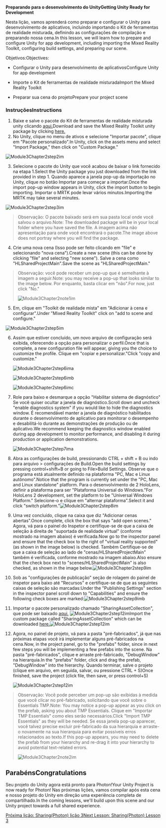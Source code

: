 <span data-ttu-id="c082a-101">**Preparando para o desenvolvimento do Unity**</span><span class="sxs-lookup"><span data-stu-id="c082a-101">**Getting Unity Ready for Development**</span></span> 

<span data-ttu-id="c082a-102">Nesta lição, vamos aprenderá como preparar e configurar o Unity para desenvolvimento de aplicativos, incluindo importando o Kit de ferramentas de realidade misturada, definindo as configurações de compilação e preparando nossa cena.</span><span class="sxs-lookup"><span data-stu-id="c082a-102">In this lesson, we will learn how to prepare and configure Unity for app development, including importing the Mixed Reality Toolkit, configuring build settings, and preparing our scene.</span></span>

<span data-ttu-id="c082a-103">Objetivos:</span><span class="sxs-lookup"><span data-stu-id="c082a-103">Objectives:</span></span>

- <span data-ttu-id="c082a-104">Configurar o Unity para desenvolvimento de aplicativos</span><span class="sxs-lookup"><span data-stu-id="c082a-104">Configure Unity for app development</span></span>

- <span data-ttu-id="c082a-105">Importe o Kit de ferramentas de realidade misturada</span><span class="sxs-lookup"><span data-stu-id="c082a-105">Import the Mixed Reality Toolkit</span></span>

- <span data-ttu-id="c082a-106">Preparar sua cena do projeto</span><span class="sxs-lookup"><span data-stu-id="c082a-106">Prepare your project scene</span></span>

### <a name="instructions"></a><span data-ttu-id="c082a-107">Instruções</span><span class="sxs-lookup"><span data-stu-id="c082a-107">Instructions</span></span>

1. <span data-ttu-id="c082a-108">Baixe e salve o pacote do Kit de ferramentas de realidade misturada unity clicando [aqui.](https://github.com/microsoft/MixedRealityToolkit-Unity/releases/download/v2.0.0-RC2.1/Microsoft.MixedReality.Toolkit.Unity.Foundation-v2.0.0-RC2.1.unitypackage)</span><span class="sxs-lookup"><span data-stu-id="c082a-108">Download and save the Mixed Reality Toolkit unity package by clicking [here.](https://github.com/microsoft/MixedRealityToolkit-Unity/releases/download/v2.0.0-RC2.1/Microsoft.MixedReality.Toolkit.Unity.Foundation-v2.0.0-RC2.1.unitypackage)</span></span>
2. <span data-ttu-id="c082a-109">No Unity, clique no menu de ativos e selecione "Importar pacote", clique em "Pacote personalizado".</span><span class="sxs-lookup"><span data-stu-id="c082a-109">In Unity, click on the assets menu and select "Import Package," then click on "Custom Package."</span></span>

![Module3Chapter2step2im](images/module3chapter2step2im.PNG)

3. <span data-ttu-id="c082a-111">Selecione o pacote do Unity que você acabou de baixar o link fornecido na etapa 1.</span><span class="sxs-lookup"><span data-stu-id="c082a-111">Select the Unity package you just downloaded from the link provided in step 1.</span></span> <span data-ttu-id="c082a-112">Quando aparece a janela pop-up da importação no Unity, clique no botão Importar para começar a importar.</span><span class="sxs-lookup"><span data-stu-id="c082a-112">Once the import pop-up window appears in Unity, click the import button to begin importing.</span></span> <span data-ttu-id="c082a-113">Importar o MRTK pode levar vários minutos.</span><span class="sxs-lookup"><span data-stu-id="c082a-113">Importing the MRTK may take several minutes.</span></span>

![Module3Chapter2step3im](images/module3chapter2step3im.PNG)

> <span data-ttu-id="c082a-115">Observação: O pacote baixado será em sua pasta local onde você salvou o arquivo.</span><span class="sxs-lookup"><span data-stu-id="c082a-115">Note: The downloaded package will be in your local folder where you have saved the file.</span></span> <span data-ttu-id="c082a-116">A imagem acima não apresentação para onde você encontrará o pacote.</span><span class="sxs-lookup"><span data-stu-id="c082a-116">The image above does not portray where you will find the package.</span></span>

4. <span data-ttu-id="c082a-117">Crie uma nova cena (Isso pode ser feito clicando em "file" e selecionando "nova cena").</span><span class="sxs-lookup"><span data-stu-id="c082a-117">Create a new scene (this can be done by clicking "file" and selecting "new scene").</span></span> <span data-ttu-id="c082a-118">Salve a cena como "HLSharedProjectMain".</span><span class="sxs-lookup"><span data-stu-id="c082a-118">Save the scene as "HLSharedProjectMain."</span></span>

> <span data-ttu-id="c082a-119">Observação: você pode receber um pop-up que é semelhante à imagem a seguir.</span><span class="sxs-lookup"><span data-stu-id="c082a-119">Note: you may receive a pop-up that looks similar to the image below.</span></span> <span data-ttu-id="c082a-120">Por enquanto, basta clicar em "não".</span><span class="sxs-lookup"><span data-stu-id="c082a-120">For now, just click "No."</span></span>
>
> ![Module3Chapter2note1im](images/module3chapter2note1im.PNG)

5. <span data-ttu-id="c082a-122">Em, clique em "Toolkit de realidade mista" em "Adicionar à cena e configurar".</span><span class="sxs-lookup"><span data-stu-id="c082a-122">Under "Mixed Reality Toolkit" click on "add to scene and configure."</span></span>

![Module3Chapter2step5im](images/module3chapter2step5im.PNG)

6. <span data-ttu-id="c082a-124">Assim que estiver concluído, um novo arquivo de configuração será exibida, oferecendo a opção para personalizar o perfil.</span><span class="sxs-lookup"><span data-stu-id="c082a-124">Once that is complete, a new configuration file will appear, giving you the choice to customize the profile.</span></span> <span data-ttu-id="c082a-125">Clique em "copiar e personalizar."</span><span class="sxs-lookup"><span data-stu-id="c082a-125">Click "copy and customize."</span></span>

   ![Module3Chapter2step6ima](images/module3chapter2step6ima.PNG)

   ![Module3Chapter2step6imb](images/module3chapter2step6imb.PNG)

   ![Module3Chapter2step6imc](images/module3chapter2step6imc.PNG)

7. <span data-ttu-id="c082a-129">Role para baixo e desmarque a opção "Habilitar sistema de diagnóstico" Se você quiser ocultar a janela de diagnóstico.</span><span class="sxs-lookup"><span data-stu-id="c082a-129">Scroll down and uncheck "enable diagnostics system" if you would like to hide the diagnostics window.</span></span> <span data-ttu-id="c082a-130">É recomendável manter a janela de diagnóstico habilitados durante o desenvolvimento de aplicativo para monitorar o desempenho e desabilitá-lo durante as demonstrações de produção ou de aplicativo.</span><span class="sxs-lookup"><span data-stu-id="c082a-130">We recommend keeping the diagnostics window enabled during app development to monitor performance, and disabling it during production or application demonstrations.</span></span> 

   ![Module3Chapter2step7ima](images/module3chapter2step7ima.PNG)

8. <span data-ttu-id="c082a-132">Abra as configurações de build, pressionando CTRL + shift + B ou indo para arquivo > configurações de Build.</span><span class="sxs-lookup"><span data-stu-id="c082a-132">Open the build settings by pressing control+shift+B or going to File>Build Settings.</span></span> <span data-ttu-id="c082a-133">Observe que o programa está atualmente definido na plataforma "PC, Mac e Linux autônomo".</span><span class="sxs-lookup"><span data-stu-id="c082a-133">Notice that the program is currently set under the "PC, Mac and Linux standalone" platform.</span></span> <span data-ttu-id="c082a-134">Para o desenvolvimento de 2 HoloLens, definir a plataforma para ser "Plataforma Universal do Windows."</span><span class="sxs-lookup"><span data-stu-id="c082a-134">For HoloLens 2 development, set the platform to be "Universal Windows Platform."</span></span> <span data-ttu-id="c082a-135">Selecione-o e clique em "alternar plataforma".</span><span class="sxs-lookup"><span data-stu-id="c082a-135">Select it and click "switch platform."</span></span>![Module3Chapter2step8im](images/module3chapter2step8im.PNG)

9. <span data-ttu-id="c082a-137">Uma vez concluído, clique na caixa que diz "Adicionar cenas abertas".</span><span class="sxs-lookup"><span data-stu-id="c082a-137">Once complete, click the box that says "add open scenes."</span></span> <span data-ttu-id="c082a-138">Agora, vá para o painel do Inspetor e certifique-se de que a caixa de seleção à direita de "suportada de realidade virtual" (conforme mostrado na imagem abaixo) é verificada.</span><span class="sxs-lookup"><span data-stu-id="c082a-138">Now go to the inspector panel and ensure that the check box to the right of "virtual reality supported" (as shown in the image below) is checked.</span></span> <span data-ttu-id="c082a-139">Também Certifique-se de que a caixa de seleção ao lado de "cenas/HLSharedProjectMain" também é verificada, conforme mostrado na imagem abaixo.</span><span class="sxs-lookup"><span data-stu-id="c082a-139">Also ensure that the check box next to "scenes/HLSharedProjectMain" is also checked, as shown in the image below.</span></span>![Module3Chapter2step9im](images/module3chapter2step9im.PNG)

10. <span data-ttu-id="c082a-141">Sob as "configurações de publicação" seção de rolagem do painel de inspetor para baixo até "Recursos" e certifique-se de que as seguintes caixas de seleção são marcadas:</span><span class="sxs-lookup"><span data-stu-id="c082a-141">Under the "Publishing Settings" section in the inspector panel scroll down to "Capabilities" and ensure the following check boxes are marked:</span></span>![Module3Chapter2step9imb](images/module3chapter2step9imb.PNG)

11. <span data-ttu-id="c082a-143">Importar o pacote personalizado chamado "SharingAssetCollection", que pode ser baixado [aqui.](https://github.com/microsoft/MixedRealityLearning/releases/download/Sharing_2/SharingAssetCollection.unitypackage) ![Module3Chapter2step12im](images/module3chapter2step11im.PNG)</span><span class="sxs-lookup"><span data-stu-id="c082a-143">Import the custom package called "SharingAssetCollection" which can be downloaded [here.](https://github.com/microsoft/MixedRealityLearning/releases/download/Sharing_2/SharingAssetCollection.unitypackage)![Module3Chapter2step12im](images/module3chapter2step11im.PNG)</span></span>

12. <span data-ttu-id="c082a-144">Agora, no painel de projeto, vá para a pasta "pré-fabricados", já que nas próximas etapas você irá implementar alguns pré-fabricados na cena.</span><span class="sxs-lookup"><span data-stu-id="c082a-144">Now, in the project panel, go to the "prefabs" folder, since in next few steps you will be implementing a few prefabs into the scene.</span></span> <span data-ttu-id="c082a-145">Na pasta "pré-fabricados", clique e arraste pré-fabricado, "DebugWindow" na hierarquia.</span><span class="sxs-lookup"><span data-stu-id="c082a-145">In the "prefabs" folder, click and drag the prefab, "DebugWindow" into the hierarchy.</span></span> <span data-ttu-id="c082a-146">Quando terminar, salve o projeto (clique em arquivo, em seguida, salvar, ou pressione CTRL + S)</span><span class="sxs-lookup"><span data-stu-id="c082a-146">Once finished, save the project (click file, then save, or press control+S)</span></span>

    ![Module3Chapter2step12im](images/module3chapter2step12im.PNG)

   > <span data-ttu-id="c082a-148">Observação: Você pode perceber um pop-up são exibidas à medida que você clicar no pré-fabricado, solicitando que você sobre o Essentials TMP.</span><span class="sxs-lookup"><span data-stu-id="c082a-148">Note: You may notice a pop-up appear as you click on the prefab, asking you about TMP Essentials.</span></span> <span data-ttu-id="c082a-149">Clique em "Importar TMP Essentials" como eles serão necessários.</span><span class="sxs-lookup"><span data-stu-id="c082a-149">Click "Import TMP Essentials" as they will be needed.</span></span> <span data-ttu-id="c082a-150">Se essa janela pop-up aparecer, você talvez precise excluir pré-fabricado da sua hierarquia e arraste-o novamente na sua hierarquia para evitar possíveis erros relacionados ao texto.</span><span class="sxs-lookup"><span data-stu-id="c082a-150">If this pop-up appears, you may need to delete the prefab from your hierarchy and re-drag it into your hierarchy to avoid potential text-related errors.</span></span>
   >
   > ![Module3Chapter2note2im](images/module3chapter2note2im.PNG)


## <a name="congratulations"></a><span data-ttu-id="c082a-152">Parabéns</span><span class="sxs-lookup"><span data-stu-id="c082a-152">Congratulations</span></span>

<span data-ttu-id="c082a-153">Seu projeto do Unity agora está pronto para Photon!</span><span class="sxs-lookup"><span data-stu-id="c082a-153">Your Unity Project is now ready for Photon!</span></span> <span data-ttu-id="c082a-154">Nas próximas lições, vamos compilar após esta cena e nosso projeto do Unity em direção uma experiência completa de compartilhado.</span><span class="sxs-lookup"><span data-stu-id="c082a-154">In the coming lessons, we'll build upon this scene and our Unity project towards a full shared experience.</span></span>

<span data-ttu-id="c082a-155">[Próxima lição: Sharing(Photon) lição 3](mrlearning-sharing(photon)-ch3.md)</span><span class="sxs-lookup"><span data-stu-id="c082a-155">[Next Lesson: Sharing(Photon) Lesson 3](mrlearning-sharing(photon)-ch3.md)</span></span>

